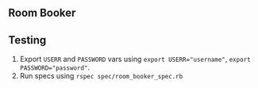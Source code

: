## Room Booker

## Testing

1. Export `USERR` and `PASSWORD` vars using `export USERR="username"`, `export PASSWORD="password"`.
2. Run specs using `rspec spec/room_booker_spec.rb`